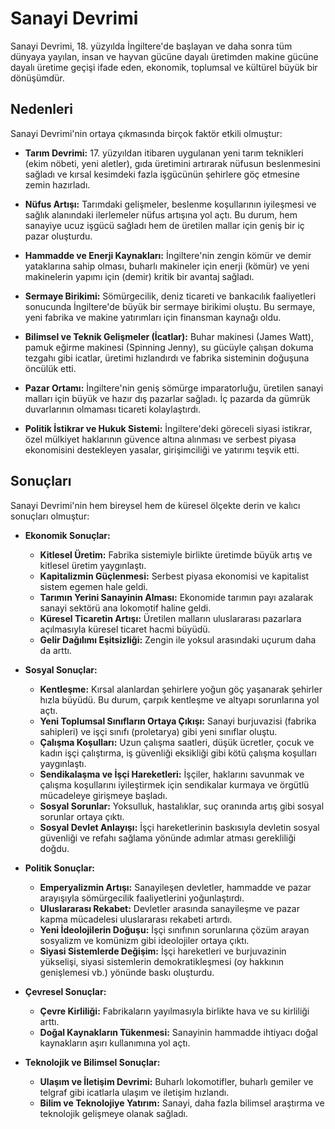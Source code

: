# Sanayi Devrimi

Sanayi Devrimi, 18. yüzyılda İngiltere'de başlayan ve daha sonra tüm dünyaya yayılan, insan ve hayvan gücüne dayalı üretimden makine gücüne dayalı üretime geçişi ifade eden, ekonomik, toplumsal ve kültürel büyük bir dönüşümdür.

## Nedenleri

Sanayi Devrimi'nin ortaya çıkmasında birçok faktör etkili olmuştur:

*   **Tarım Devrimi:** 17. yüzyıldan itibaren uygulanan yeni tarım teknikleri (ekim nöbeti, yeni aletler), gıda üretimini artırarak nüfusun beslenmesini sağladı ve kırsal kesimdeki fazla işgücünün şehirlere göç etmesine zemin hazırladı.

*   **Nüfus Artışı:** Tarımdaki gelişmeler, beslenme koşullarının iyileşmesi ve sağlık alanındaki ilerlemeler nüfus artışına yol açtı. Bu durum, hem sanayiye ucuz işgücü sağladı hem de üretilen mallar için geniş bir iç pazar oluşturdu.

*   **Hammadde ve Enerji Kaynakları:** İngiltere'nin zengin kömür ve demir yataklarına sahip olması, buharlı makineler için enerji (kömür) ve yeni makinelerin yapımı için (demir) kritik bir avantaj sağladı.

*   **Sermaye Birikimi:** Sömürgecilik, deniz ticareti ve bankacılık faaliyetleri sonucunda İngiltere'de büyük bir sermaye birikimi oluştu. Bu sermaye, yeni fabrika ve makine yatırımları için finansman kaynağı oldu.

*   **Bilimsel ve Teknik Gelişmeler (İcatlar):** Buhar makinesi (James Watt), pamuk eğirme makinesi (Spinning Jenny), su gücüyle çalışan dokuma tezgahı gibi icatlar, üretimi hızlandırdı ve fabrika sisteminin doğuşuna öncülük etti.

*   **Pazar Ortamı:** İngiltere'nin geniş sömürge imparatorluğu, üretilen sanayi malları için büyük ve hazır dış pazarlar sağladı. İç pazarda da gümrük duvarlarının olmaması ticareti kolaylaştırdı.

*   **Politik İstikrar ve Hukuk Sistemi:** İngiltere'deki göreceli siyasi istikrar, özel mülkiyet haklarının güvence altına alınması ve serbest piyasa ekonomisini destekleyen yasalar, girişimciliği ve yatırımı teşvik etti.

## Sonuçları

Sanayi Devrimi'nin hem bireysel hem de küresel ölçekte derin ve kalıcı sonuçları olmuştur:

*   **Ekonomik Sonuçlar:**
    *   **Kitlesel Üretim:** Fabrika sistemiyle birlikte üretimde büyük artış ve kitlesel üretim yaygınlaştı.
    *   **Kapitalizmin Güçlenmesi:** Serbest piyasa ekonomisi ve kapitalist sistem egemen hale geldi.
    *   **Tarımın Yerini Sanayinin Alması:** Ekonomide tarımın payı azalarak sanayi sektörü ana lokomotif haline geldi.
    *   **Küresel Ticaretin Artışı:** Üretilen malların uluslararası pazarlara açılmasıyla küresel ticaret hacmi büyüdü.
    *   **Gelir Dağılımı Eşitsizliği:** Zengin ile yoksul arasındaki uçurum daha da arttı.

*   **Sosyal Sonuçlar:**
    *   **Kentleşme:** Kırsal alanlardan şehirlere yoğun göç yaşanarak şehirler hızla büyüdü. Bu durum, çarpık kentleşme ve altyapı sorunlarına yol açtı.
    *   **Yeni Toplumsal Sınıfların Ortaya Çıkışı:** Sanayi burjuvazisi (fabrika sahipleri) ve işçi sınıfı (proletarya) gibi yeni sınıflar oluştu.
    *   **Çalışma Koşulları:** Uzun çalışma saatleri, düşük ücretler, çocuk ve kadın işçi çalıştırma, iş güvenliği eksikliği gibi kötü çalışma koşulları yaygınlaştı.
    *   **Sendikalaşma ve İşçi Hareketleri:** İşçiler, haklarını savunmak ve çalışma koşullarını iyileştirmek için sendikalar kurmaya ve örgütlü mücadeleye girişmeye başladı.
    *   **Sosyal Sorunlar:** Yoksulluk, hastalıklar, suç oranında artış gibi sosyal sorunlar ortaya çıktı.
    *   **Sosyal Devlet Anlayışı:** İşçi hareketlerinin baskısıyla devletin sosyal güvenliği ve refahı sağlama yönünde adımlar atması gerekliliği doğdu.

*   **Politik Sonuçlar:**
    *   **Emperyalizmin Artışı:** Sanayileşen devletler, hammadde ve pazar arayışıyla sömürgecilik faaliyetlerini yoğunlaştırdı.
    *   **Uluslararası Rekabet:** Devletler arasında sanayileşme ve pazar kapma mücadelesi uluslararası rekabeti artırdı.
    *   **Yeni İdeolojilerin Doğuşu:** İşçi sınıfının sorunlarına çözüm arayan sosyalizm ve komünizm gibi ideolojiler ortaya çıktı.
    *   **Siyasi Sistemlerde Değişim:** İşçi hareketleri ve burjuvazinin yükselişi, siyasi sistemlerin demokratikleşmesi (oy hakkının genişlemesi vb.) yönünde baskı oluşturdu.

*   **Çevresel Sonuçlar:**
    *   **Çevre Kirliliği:** Fabrikaların yayılmasıyla birlikte hava ve su kirliliği arttı.
    *   **Doğal Kaynakların Tükenmesi:** Sanayinin hammadde ihtiyacı doğal kaynakların aşırı kullanımına yol açtı.

*   **Teknolojik ve Bilimsel Sonuçlar:**
    *   **Ulaşım ve İletişim Devrimi:** Buharlı lokomotifler, buharlı gemiler ve telgraf gibi icatlarla ulaşım ve iletişim hızlandı.
    *   **Bilim ve Teknolojiye Yatırım:** Sanayi, daha fazla bilimsel araştırma ve teknolojik gelişmeye olanak sağladı.